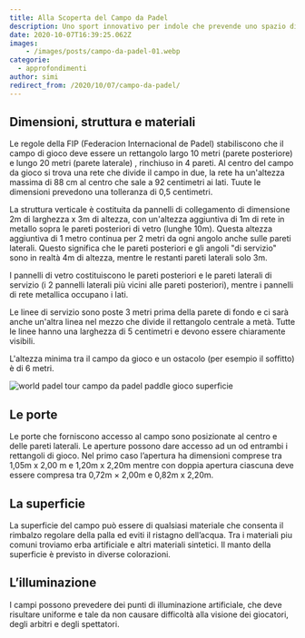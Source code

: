 ```yaml
---
title: Alla Scoperta del Campo da Padel
description: Uno sport innovativo per indole che prevende uno spazio di gioco altrettanto originale. Uno sguardo al regolamento e le peculiaritá offerte da questo magnifico gioco.
date: 2020-10-07T16:39:25.062Z
images:
    - /images/posts/campo-da-padel-01.webp
categorie:
  - approfondimenti
author: simi
redirect_from: /2020/10/07/campo-da-padel/
---
```

## Dimensioni, struttura e materiali

Le regole della FIP (Federacion Internacional de Padel) stabiliscono che il campo di gioco deve essere un rettangolo largo 10 metri (parete posteriore) e lungo 20 metri  (parete laterale) , rinchiuso in 4 pareti. Al centro del campo da gioco si trova una rete che divide il campo in due, la rete ha un'altezza massima di 88 cm al centro che sale a 92 centimetri ai lati. Tuute le dimensioni prevedono una tolleranza di 0,5 centimetri.

La struttura verticale è costituita da pannelli di collegamento di dimensione 2m di larghezza x 3m di altezza, con un'altezza aggiuntiva di 1m di rete in metallo sopra le pareti posteriori di vetro (lunghe 10m). Questa altezza aggiuntiva di 1 metro continua per 2 metri da ogni angolo anche sulle pareti laterali. Questo significa che le pareti posteriori e gli angoli "di servizio" sono in realtà 4m di altezza, mentre le restanti pareti laterali solo 3m.

I pannelli di vetro costituiscono le pareti posteriori e le pareti laterali di servizio (i 2 pannelli laterali più vicini alle pareti posteriori), mentre i pannelli di rete metallica occupano i lati.

Le linee di servizio sono poste 3 metri prima della parete di fondo e ci sarà anche un'altra linea nel mezzo che divide il rettangolo centrale a metà. Tutte le linee hanno una larghezza di 5 centimetri e devono essere chiaramente visibili.

L'altezza minima tra il campo da gioco e un ostacolo (per esempio il soffitto) è di 6 metri.

![world padel tour campo da padel paddle gioco superficie](/images/posts/campo-da-padel-02.webp)

## Le porte

Le porte che forniscono accesso al campo sono posizionate al centro e delle pareti laterali. Le aperture possono dare accesso ad un od entrambi i rettangoli di gioco. Nel primo caso l’apertura ha dimensioni comprese tra 1,05m x 2,00 m e 1,20m x 2,20m mentre con doppia apertura ciascuna deve essere compresa tra 0,72m × 2,00m e 0,82m x 2,20m.

## La superficie

La superficie del campo può essere di qualsiasi materiale che consenta il rimbalzo regolare della palla ed eviti il ristagno dell’acqua. Tra i materiali piu comuni troviamo erba artificiale e altri materiali sintetici. Il manto della superficie è previsto in diverse colorazioni.

## L’illuminazione

I campi possono prevedere dei punti di illuminazione artificiale, che deve risultare uniforme e tale da non causare difficoltà alla visione dei giocatori, degli arbitri e degli spettatori.
